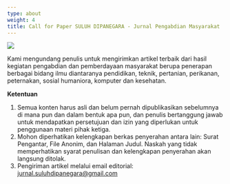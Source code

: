 ```yaml
---
type: about
weight: 4
title: Call for Paper SULUH DIPANEGARA - Jurnal Pengabdian Masyarakat
---
```

![](/images/uploads/kop-suluh.jpg)

Kami mengundang penulis untuk mengirimkan artikel terbaik dari hasil kegiatan pengabdian dan pemberdayaan masyarakat berupa penerapan berbagai bidang ilmu diantaranya pendidikan, teknik, pertanian, perikanan, peternakan, sosial humaniora, komputer dan kesehatan. 

**Ketentuan**

1. Semua konten harus asli dan belum pernah dipublikasikan sebelumnya di mana pun dan dalam bentuk apa pun, dan penulis bertanggung jawab untuk mendapatkan persetujuan dan izin yang diperlukan untuk penggunaan materi pihak ketiga.
2. Mohon diperhatikan kelengkapan berkas penyerahan antara lain: Surat Pengantar, File Anonim, dan Halaman Judul. Naskah yang tidak memperhatikan syarat penulisan dan kelengkapan penyerahan akan langsung ditolak.
3. Pengiriman artikel melalui email editorial: jurnal.suluhdipanegara@gmail.com